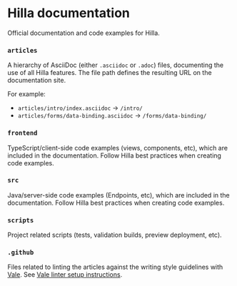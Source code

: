 # Hilla documentation

Official documentation and code examples for Hilla.

### `articles`

A hierarchy of AsciiDoc (either `.asciidoc` or `.adoc`) files, documenting the use of all Hilla features. The file path defines the resulting URL on the documentation site.

For example:

- `articles/intro/index.asciidoc` → `/intro/`
- `articles/forms/data-binding.asciidoc` → `/forms/data-binding/`

### `frontend`

TypeScript/client-side code examples (views, components, etc), which are included in the documentation. Follow Hilla best practices when creating code examples.

### `src`

Java/server-side code examples (Endpoints, etc), which are included in the documentation. Follow Hilla best practices when creating code examples.

### `scripts`

Project related scripts (tests, validation builds, preview deployment, etc).

### `.github`

Files related to linting the articles against the writing style guidelines with [Vale](https://docs.errata.ai/vale/about). See [Vale linter setup instructions](https://vaadin.com/docs/latest/contributing-docs/editing-tools/#vale).
